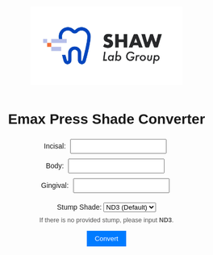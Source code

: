 <!DOCTYPE html> 
<html lang="en"> 
<head> 
  <meta charset="UTF-8" /> 
  <title>Emax Press Shade Converter</title> 
  <style> 
    body { 
      font-family: Arial, sans-serif; 
      text-align: center; 
      padding: 20px; 
    } 
    img { 
      width: 300px; 
      margin-bottom: 10px; 
    } 
    input { 
      margin: 5px; 
      padding: 5px; 
      text-transform: uppercase; 
    } 
    button { 
      padding: 8px 16px; 
      background-color: #007bff; 
      color: white; 
      border: none; 
      cursor: pointer; 
    } 
    button:hover { 
      background-color: #0056b3; 
    } 
    #results { 
      margin-top: 20px; 
      font-weight: bold; 
    } 
  </style> 
</head> 
<body> 

  <!-- Logo -->
  <img src="OIP.jpeg" alt="Company Logo" onerror="this.onerror=null; this.src='default-logo.png';">
  <h1>Emax Press Shade Converter</h1> 

  <!-- Inputs --> 
  <label>Incisal: <input type="text" id="incisal" /></label><br> 
  <label>Body: <input type="text" id="body" /></label><br> 
  <label>Gingival: <input type="text" id="gingival" /></label><br> 

  <label>Stump Shade:
    <select id="stump">
      <option value="ND1">ND1</option>
      <option value="ND2">ND2</option>
      <option value="ND3" selected>ND3 (Default)</option>
      <option value="ND4">ND4</option>
      <option value="ND5">ND5</option>
      <option value="ND6">ND6</option>
      <option value="ND7">ND7</option>
      <option value="ND8">ND8</option>
      <option value="ND9">ND9</option>
    </select>
  </label><br>

  <small style="display:block; margin-top:-5px; font-size: 0.9em; color: #555;">
    If there is no provided stump, please input <strong>ND3</strong>.
  </small>

  <button onclick="convertShade()">Convert</button> 
  <div id="results"></div> 

  <script> 
const materialTypeMapping = { 

 

            "A1": { 

                "ND1": ["MTA1", "LTA1", "HTA1", "MO1", "HO1"], 

                "ND2": ["MTA1", "LTA1", "HTA1", "MO1", "HO1"], 

                "ND3": ["MTBL4", "LTBL4", "HTBL4", "MO1", "HO1"], 

                "ND4": ["LTBL3", "MO1", "HO1"], 

                "ND5": ["LTBL4", "MO1", "HO1"], 

                "ND6": ["LTBL3", "MO1", "HO1"], 

                "ND7": ["LTBL2", "MO1", "HO1"], 

                "ND8": ["HO1"], 

                "ND9": ["HO1"] 

            }, 

            "A2": { 

                "ND1": ["MTA1", "LTA1", "HTA1", "MO1", "HO1"], 

                "ND2": ["MTA1", "LTA1", "HTA1", "MO1", "HO1"], 

                "ND3": ["MTA1", "LTA1", "HTBL4", "MO1", "HO1"], 

                "ND4": ["MTBL3", "LTA1", "MO1", "HO1"], 

                "ND5": ["LTA1", "HTBL2", "MO1", "HO1"], 

                "ND6": ["LTA1", "HTBL2", "MO1", "HO1"], 

                "ND7": ["LTA1", "MO1", "HO1"], 

                "ND8": ["HO1"], 

                "ND9": ["HO1"] 

            }, 

            "A3": { 

                "ND1": ["MTA2", "LTA2", "HTA2", "MO2", "HO2"], 

                "ND2": ["MTA2", "LTA2", "HTA2", "MO2", "HO2"], 

                "ND3": ["MTA2", "LTA2", "HTA2", "MO2", "HO2"], 

                "ND4": ["MTA2", "LTA2", "MO2", "HO2"], 

                "ND5": ["MTA1", "LTA2", "HTBL3", "MO2", "HO2"], 

                "ND6": ["MTA1", "LTA2", "HTBL2", "MO2", "HO2"], 

                "ND7": ["MTBL2", "LTA2", "MO2", "HO2"], 

                "ND8": ["HO2"], 

                "ND9": ["HO2"] 

            }, 

"A3.5": { 

                "ND1": ["MTA3", "LTA3", "HTA3", "MO2", "HO2"], 

                "ND2": ["MTA3", "LTA2", "HTA3", "MO2", "HO2"], 

                "ND3": ["MTA2", "LTA3", "HTA3", "MO2", "HO2"], 

                "ND4": ["MTA2", "LTA3", "HTB3", "MO2", "HO2"], 

                "ND5": ["MTA2", "LTA3", "HTA3", "MO2", "HO2"], 

                "ND6": ["MTA2", "LTA3", "HTBL2", "MO2", "HO2"], 

                "ND7": ["LTA3", "MO2", "HO2"], 

                "ND8": ["LTA3", "HO2"], 

                "ND9": ["HO2"] 

            }, 

"A4": { 

                "ND1": ["MTA3.5", "LTA3.5", "HTA3.5", "MO4", "HO2"], 

                "ND2": ["MTA3.5", "LTA3.5", "HTA3.5", "MO4", "HO2"], 

                "ND3": ["MTA3", "LTA3.5", "HTA3.5", "MO4", "HO2"], 

                "ND4": ["MTA3", "LTA3.5", "HTB3", "MO4", "HO2"], 

                "ND5": ["MTA3", "LTA3.5", "HTA3.5", "MO4", "HO2"], 

                "ND6": ["MTA3", "LTA3.5", "HTA3", "MO4", "HO2"], 

                "ND7": ["MTA2", "LTA3.5", "MO4", "HO2"], 

                "ND8": ["LTA3.5", "HO2"], 

                "ND9": ["HO2"] 

            }, 

"B1": { 

                "ND1": ["MTB1", "LTB1", "HTB1", "MO1", "HO1"], 

                "ND2": ["MTB1", "LTB1", "HTBL4", "MO1", "HO1"], 

                "ND3": ["MTBL4", "LTB1", "HTBL3", "MO1", "HO1"], 

                "ND4": ["MTBL3", "LTBL3", "MO1", "HO1"], 

                "ND5": ["MTBL2", "LTBL3", "MO1", "HO1"], 

                "ND6": ["LTBL3", "MO1", "HO1"], 

                "ND7": ["LTBL3", "MO1", "HO1"], 

                "ND8": ["HO1"], 

                "ND9": ["HO1"] 

            }, 

"B2": { 

                "ND1": ["MTB1", "LTB1", "HTB1", "MO1", "HO1"], 

                "ND2": ["MTB1", "LTB1", "HTBL4", "MO1", "HO1"], 

                "ND3": ["MTB1", "LTB1", "HTBL3", "MO1", "HO1"], 

                "ND4": ["MTBL4", "LTBL3", "MO1", "HO1"], 

                "ND5": ["MTBL3", "LTB1", "HTBL2", "MO1", "HO1"], 

                "ND6": ["LTB1", "MO1", "HO1"], 

                "ND7": ["LTB1", "MO1", "HO1"], 

                "ND8": ["HO1"], 

                "ND9": ["HO1"] 

            }, 

"B3": { 

                "ND1": ["MTB2", "LTB2", "HTB2", "MO3", "HO1"], 

                "ND2": ["MTB2", "LTB2", "HTB2", "MO3", "HO1"], 

                "ND3": ["MTB2", "LTB2", "HTB2", "MO3", "HO1"], 

                "ND4": ["MTB1", "LTB2", "HTBL2", "MO3", "HO1"], 

                "ND5": ["MTBL4", "LTB2", "HTBL3", "MO3", "HO1"], 

                "ND6": ["MTBL4", "LTB2", "HTBL2", "MO3", "HO1"], 

                "ND7": ["LTB2", "HTBL1", "MO3", "HO1"], 

                "ND8": ["HO1"], 

                "ND9": ["HO1"] 

            }, 

"B4": { 

                "ND1": ["MTA3.5", "LTB3", "HTB3", "MO3", "HO1"], 

                "ND2": ["MTA3.5", "LTB3", "HTB3", "MO3", "HO1"], 

                "ND3": ["MTA3", "LTB3", "HTB2", "MO3", "HO1"], 

                "ND4": ["MTB2", "LTB3", "HTBL3", "MO3", "HO1"], 

                "ND5": ["MTBL4", "LTB3", "HTBL3", "MO3", "HO1"], 

                "ND6": ["LTB3", "HTBL1", "MO3", "HO1"], 

                "ND7": ["LTB2", "HTB2", "MO3", "HO1"], 

                "ND8": ["LTB2", "HTB2", "HO1"], 

                "ND9": ["HO1"] 

            }, 

"C1": { 

                "ND1": ["MTC1", "LTC1", "HTC1", "MO1", "HO1"], 

                "ND2": ["MTC1", "LTC1", "HTC1", "MO1", "HO1"], 

                "ND3": ["MTC1", "LTC1", "HTBL4", "MO1", "HO1"], 

                "ND4": ["MTB1", "LTC1", "HTBL3", "MO1", "HO1"], 

                "ND5": ["MTB1", "LTC1", "HTBL3", "MO1", "HO1"], 

                "ND6": ["MTB1", "LTC1", "MO1", "HO1"], 

                "ND7": ["MTB1", "LTC1", "HTA1", "MO1", "HO1"], 

                "ND8": ["LTC1", "HTC1", "HO1"], 

                "ND9": ["HO1"] 

            }, 

"C2": { 

                "ND1": ["MTC1", "LTC1", "HTC1", "MO4", "HO2"], 

                "ND2": ["MTC1", "LTC1", "HTC1", "MO4", "HO2"], 

                "ND3": ["MTC1", "LTC1", "HTBL4", "MO4", "HO2"], 

                "ND4": ["MTC1", "LTC1", "HTB1", "MO4", "HO2"], 

                "ND5": ["MTA2", "LTC1", "HTA1", "MO4", "HO2"], 

                "ND6": ["MTA2", "LTB2", "HTB1", "MO4", "HO2"], 

                "ND7": ["MTA3", "LTB2", "HTA3", "MO4", "HO2"], 

                "ND8": ["LTB2", "HTB2", "HO2"], 

                "ND9": ["HO2"] 

            }, 

"C3": { 

                "ND1": ["MTC2", "LTC2", "HTC2", "MO4", "HO2"], 

                "ND2": ["MTC2", "LTC2", "HTC2", "MO4", "HO2"], 

                "ND3": ["MTC2", "LTC2", "HTC2", "MO4", "HO2"], 

                "ND4": ["MTA3", "LTC2", "HTB3", "MO4", "HO2"], 

                "ND5": ["MTA3", "LTC2", "HTA3", "MO4", "HO2"], 

                "ND6": ["MTA3", "LTC2", "HTB2", "MO4", "HO2"], 

                "ND7": ["MTA3", "LTC2", "HTA3.5", "MO4", "HO2"], 

                "ND8": ["MTA3", "LTC2", "HTC2", "HO2"], 

                "ND9": ["HO2"] 

            }, 

"C4": { 

                "ND1": ["MTA3.5", "LTC3", "HTC3", "MO4", "HO2"], 

                "ND2": ["MTA3.5", "LTC3", "HTC3", "MO4", "HO2"], 

                "ND3": ["MTA3", "LTC3", "HTB4", "MO4", "HO2"], 

                "ND4": ["MTA3", "LTC3", "HTC2", "MO4", "HO2"], 

                "ND5": ["MTA3", "LTC3", "HTB3", "MO4", "HO2"], 

                "ND6": ["MTA3", "LTC3", "HTB3", "MO4", "HO2"], 

                "ND7": ["MTA3", "LTC3", "HTA4", "MO4", "HO2"], 

                "ND8": ["LTC3", "HTC3", "HO2"], 

                "ND9": ["HO2"] 

            }, 

 "D2": { 

                "ND1": ["MTD2", "LTD2", "HTD2", "MO4", "HO2"], 

                "ND2": ["MTD2", "LTD2", "HTD2", "MO4", "HO2"], 

                "ND3": ["MTD2", "LTD2", "HTB1", "MO4", "HO2"], 

                "ND4": ["MTB1", "LTD2", "HTBL3", "MO4", "HO2"], 

                "ND5": ["MTB1", "LTD2", "HTBL3", "MO4", "HO2"], 

                "ND6": ["MTB1", "LTD2", "HTBL2", "MO4", "HO2"], 

                "ND7": ["MTB1", "LTD2", "HTB1", "MO4", "HO2"], 

                "ND8": ["MTA1", "LTD2", "HTD2", "HO2"], 

                "ND9": ["HO2"] 

            }, 

         

            "D3": { 

                "ND1": ["MTD2", "LTD2", "HTD2", "MO4", "HO2"], 

                "ND2": ["MTD2", "LTD2", "HTD2", "MO4", "HO2"], 

                "ND3": ["MTD2", "LTD2", "HTD2", "MO4", "HO2"], 

                "ND4": ["MTB2", "LTB2", "HTB1", "MO4", "HO2"], 

                "ND5": ["MTA2", "LTB2", "HTA2", "MO4", "HO2"], 

                "ND6": ["MTA2", "LTB2", "HTBL2", "MO4", "HO2"], 

                "ND7": ["MTA2", "LTB2", "HTBL2", "MO4", "HO2"], 

                "ND8": ["LTB2", "HTB2", "HO2"], 

                "ND9": ["HO2"] 

            }, 

 "D4": { 

                "ND1": ["MTD2", "LTD2", "HTD2", "MO4", "HO2"], 

                "ND2": ["MTD2", "LTD2", "HTD2", "MO4", "HO2"], 

                "ND3": ["MTD2", "LTD2", "HTD2", "MO4", "HO2"], 

                "ND4": ["MTB2", "LTB2", "HTB1", "MO4", "HO2"], 

                "ND5": ["MTA2", "LTB2", "HTA2", "MO4", "HO2"], 

                "ND6": ["MTA2", "LTB2", "HTBL2", "MO4", "HO2"], 

                "ND7": ["MTA2", "LTB2", "HTBL2", "MO4", "HO2"], 

                "ND8": ["LTB2", "HTB2", "HO2"], 

                "ND9": ["HO2"] 

            }, 

"0M1": { 

                "ND1": ["LTBL1", "HTBL1", "MO0", "HO0"], 

                "ND2": ["MTBL1", "LBL12", "MO0", "HO0"], 

                "ND3": ["MO0", "HO0"], 

                "ND4": ["MO0", "HO0"], 

                "ND5": ["MO0", "HO0"], 

                "ND6": ["MO0", "HO0"], 

                "ND7": ["MO0", "HO0"], 

                "ND8": ["HO0"], 

                "ND9": ["HO0"] 

            }, 

"0M2": { 

                "ND1": ["MTBL2", "LTBL2", "HTBL2", "MO0", "HO0"], 

                "ND2": ["MTBL2", "LTBL2", "HTBL2", "MO0", "HO0"], 

                "ND3": ["LTBL1", "MO0", "HO0"], 

                "ND4": ["LTBL1","MO0", "HO0"], 

                "ND5": ["LTBL1", "MO0", "HO0"], 

                "ND6": ["LTBL1", "MO0", "HO0"], 

                "ND7": ["LTBL1","MO0", "HO0"], 

                "ND8": ["HO0"], 

                "ND9": ["HO0"] 

            }, 

"0M3": { 

                "ND1": ["MTBL2", "LTBL3", "HTBL3", "MO0", "HO0"], 

                "ND2": ["MTBL2", "LTBL3", "HTBL3", "MO0", "HO0"], 

                "ND3": ["LTBL2", "MO0", "HO0"], 

                "ND4": ["LTBL2","MO0", "HO0"], 

                "ND5": ["LTBL2", "MO0", "HO0"], 

                "ND6": ["LTBL2", "MO0", "HO0"], 

                "ND7": ["LTBL2","MO0", "HO0"], 

                "ND8": ["HO0"], 

                "ND9": ["HO0"] 

            } 

          }; 

  const shadeAliasMapping = {
  "A1": "A1", "A2": "A2", "A3": "A3", "A3.5": "A3.5", "A4": "A4", 
  "B1": "B1", "B2": "B2", "B3": "B3", "B4": "B4",
  "C1": "C1", "C2": "C2", "C3": "C3", "C4": "C4",
  "D2": "D2", "D3": "D3", "D4": "D4",

  // Custom Rx-to-Puck Shades
  "OM1": "0M1", "OM2": "0M2", "OM3": "0M3", "1M1": "0M3", "1M2": "A1",
  "2L1.5": "B1", "2L2.5": "A2", "2M1": "A1", "2M2": "A2", "2M3": "A3",
  "2R1.5": "A1", "2R2.5": "A3", "3L1.5": "C2", "3L2.5": "B3", "3M1": "C1",
  "3M2": "D3", "3M3": "A3.5", "3R1.5": "D2", "3R2.5": "A3.5", "4L1.5": "C3",
  "4L2.5": "A3.5", "4M1": "D3", "4M2": "A3.5", "4M3": "A4", "4R1.5": "D3",
  "4R2.5": "A4", "5M1": "D3", "5M2": "A4", "5M3": "A4", "01/110": "A1",
  "1A/120": "A2", "2A/130": "A2", "1C/140": "A3", "2B/210": "A3",
  "1D/220": "A3", "1E/230": "A3", "2C/240": "A3.5", "3A/310": "B3",
  "5B/320": "B4", "2E/330": "B4", "3E/340": "A4", "4A/410": "D3",
  "6B/420": "C2", "4B/430": "C2", "6C/440": "C2", "6D/510": "C3",
  "4C/520": "C3", "3C/530": "C3", "4D/540": "A4", "010": "0M1",
  "020": "0M2", "030": "0M3", "040": "0M3", "BL1": "0M1", "BL2": "0M2",
  "BL3": "0M3", "BL4": "0M3", "B51": "A1", "B52": "B2", "B53": "A2",
  "B54": "A3", "B55": "B3", "B56": "A3", "B59": "A1", "B62": "A1",
  "B63": "A2", "B65": "A3", "B66": "A2", "B67": "B3", "B69": "D4",
  "B77": "C2", "B81": "C3", "B83": "A3.5", "B84": "A4", "B85": "B4",
  "B91": "C1", "B92": "D2", "B94": "C2", "B95": "C2", "B96": "C4"
};

    function convertShade() {
      const incisal = document.getElementById("incisal").value.trim().toUpperCase();
      const body = document.getElementById("body").value.trim().toUpperCase();
      const gingival = document.getElementById("gingival").value.trim().toUpperCase();
      const stump = document.getElementById("stump").value.trim().toUpperCase();

      function normalizeShade(shade) {
        if (/^OM\d$/i.test(shade)) {
          return '0' + shade.slice(1).toUpperCase();
        }
        return shade;
      }

      const baseShadeRaw = incisal || body || gingival;
      const normalizedRaw = normalizeShade(baseShadeRaw);
      const baseShade = shadeAliasMapping[normalizedRaw] || normalizedRaw;

      const resultDiv = document.getElementById("results");

      if (baseShade && stump && materialTypeMapping[baseShade] && materialTypeMapping[baseShade][stump]) {
        const materials = materialTypeMapping[baseShade][stump];
        let resultHTML = `<p>Material Choices for <strong>${baseShade}</strong> on <strong>${stump}</strong>:</p><p>${materials.join(", ")}</p>`;

        const containsMOorHO = materials.some(m => m.startsWith("MO") || m.startsWith("HO"));
        if (containsMOorHO) {
          resultHTML += `<p style="margin-top: 15px; color: red; font-weight: bold;">PLEASE CONTACT MARIA TO VERIFY SHADE IF MO OR HO INGOTS ARE SELECTED.</p>`;
        }

        resultDiv.innerHTML = resultHTML;
      } else {
        resultDiv.innerHTML = `<p>No matching materials found for <strong>${baseShade}</strong> with <strong>${stump}</strong>.</p>`;
      }
    }
  </script> 

</body> 
</html>
